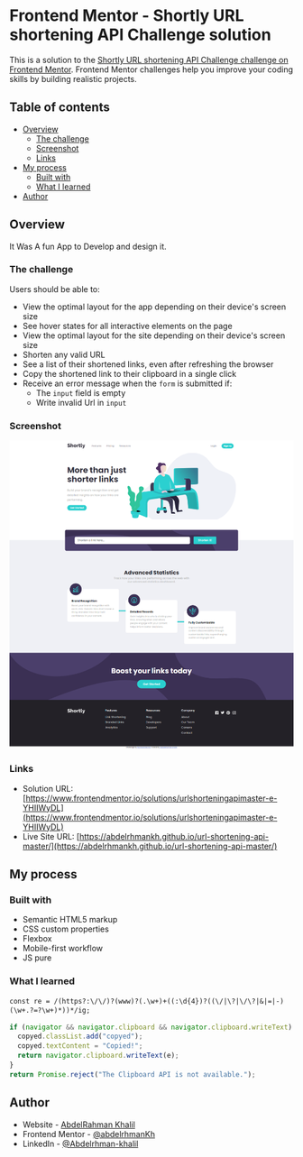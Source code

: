 # Frontend Mentor - Shortly URL shortening API Challenge solution

This is a solution to the [Shortly URL shortening API Challenge challenge on Frontend Mentor](https://www.frontendmentor.io/challenges/url-shortening-api-landing-page-2ce3ob-G). Frontend Mentor challenges help you improve your coding skills by building realistic projects.

## Table of contents

- [Overview](#overview)
  - [The challenge](#the-challenge)
  - [Screenshot](#screenshot)
  - [Links](#links)
- [My process](#my-process)
  - [Built with](#built-with)
  - [What I learned](#what-i-learned)
- [Author](#author)

## Overview

It Was A fun App to Develop and design it.

### The challenge

Users should be able to:

- View the optimal layout for the app depending on their device's screen size
- See hover states for all interactive elements on the page
- View the optimal layout for the site depending on their device's screen size
- Shorten any valid URL
- See a list of their shortened links, even after refreshing the browser
- Copy the shortened link to their clipboard in a single click
- Receive an error message when the `form` is submitted if:
  - The `input` field is empty
  - Write invalid Url in `input`

### Screenshot

![](./design/Screencapture.png)

### Links

- Solution URL: [https://www.frontendmentor.io/solutions/urlshorteningapimaster-e-YHIIWyDL](https://www.frontendmentor.io/solutions/urlshorteningapimaster-e-YHIIWyDL)
- Live Site URL: [https://abdelrhmankh.github.io/url-shortening-api-master/](https://abdelrhmankh.github.io/url-shortening-api-master/)

## My process

### Built with

- Semantic HTML5 markup
- CSS custom properties
- Flexbox
- Mobile-first workflow
- JS pure

### What I learned

```Regex
const re = /(https?:\/\/)?(www)?(.\w+)+((:\d{4})?((\/|\?|\/\?|&|=|-)(\w+.?=?\w+)*))*/ig;
```

```js
if (navigator && navigator.clipboard && navigator.clipboard.writeText) {
  copyed.classList.add("copyed");
  copyed.textContent = "Copied!";
  return navigator.clipboard.writeText(e);
}
return Promise.reject("The Clipboard API is not available.");
```

## Author

- Website - [AbdelRahman Khalil](https://abdelrhmankh.github.io/abdelrhmankhalil/)
- Frontend Mentor - [@abdelrhmanKh](https://www.frontendmentor.io/profile/abdelrhmanKh)
- LinkedIn - [@Abdelrhman-khalil](https://www.linkedin.com/in/abdelrhman-khalil-ali-9716a0188/)

